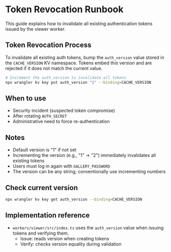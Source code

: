 # Token Revocation Runbook

This guide explains how to invalidate all existing authentication tokens issued by the viewer worker.

## Token Revocation Process

To invalidate all existing auth tokens, bump the `auth_version` value stored in the `CACHE_VERSION` KV namespace. Tokens embed this version and are rejected if it does not match the current value.

```bash
# Increment the auth_version to invalidate all tokens
npx wrangler kv key put auth_version "2" --binding=CACHE_VERSION
```

## When to use
- Security incident (suspected token compromise)
- After rotating `AUTH_SECRET`
- Administrative need to force re-authentication

## Notes
- Default version is "1" if not set
- Incrementing the version (e.g., "1" → "2") immediately invalidates all existing tokens
- Users must log in again with `GALLERY_PASSWORD`
- The version can be any string; conventionally use incrementing numbers

## Check current version
```bash
npx wrangler kv key get auth_version --binding=CACHE_VERSION
```

## Implementation reference
- `workers/viewer/src/index.ts` uses the `auth_version` value when issuing tokens and verifying them.
  - Issue: reads version when creating tokens
  - Verify: checks version equality during validation
